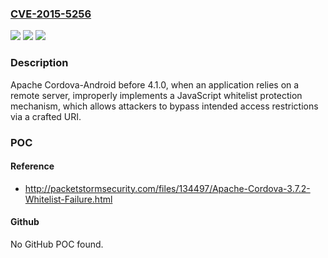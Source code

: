 ### [CVE-2015-5256](https://cve.mitre.org/cgi-bin/cvename.cgi?name=CVE-2015-5256)
![](https://img.shields.io/static/v1?label=Product&message=n%2Fa&color=blue)
![](https://img.shields.io/static/v1?label=Version&message=n%2Fa&color=blue)
![](https://img.shields.io/static/v1?label=Vulnerability&message=n%2Fa&color=brighgreen)

### Description

Apache Cordova-Android before 4.1.0, when an application relies on a remote server, improperly implements a JavaScript whitelist protection mechanism, which allows attackers to bypass intended access restrictions via a crafted URI.

### POC

#### Reference
- http://packetstormsecurity.com/files/134497/Apache-Cordova-3.7.2-Whitelist-Failure.html

#### Github
No GitHub POC found.


